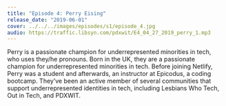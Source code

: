 ```yaml
---
title: "Episode 4: Perry Eising"
release_date: "2019-06-01"
cover: ../../../images/episodes/s1/episode_4.jpg
audio: https://traffic.libsyn.com/pdxwit/E4_04_27_2019_perry_1.mp3
---
```

Perry is a passionate champion for underrepresented minorities in tech, who uses they/he pronouns. Born in the UK, they are a passionate champion for underrepresented minorities in tech. Before joining Netlify, Perry was a student and afterwards, an instructor at Epicodus, a coding bootcamp. They’ve been an active member of several communities that support underrepresented identities in tech, including Lesbians Who Tech, Out in Tech, and PDXWIT.
